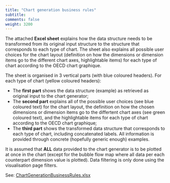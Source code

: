 ```yaml
---
title: "Chart generation business rules"
subtitle: 
comments: false
weight: 3200
---
```


The attached **Excel sheet** explains how the data structure needs to be transformed from its original input structure to the structure that corresponds to each type of chart. 
The sheet also explains all possible user choices for the chart layout (definition on how the dimensions or dimension items go to the different chart axes, highlightable items) for each type of chart according to the OECD chart graphique.  

The sheet is organised in 3 vertical parts (with blue coloured headers). For each type of chart (yellow coloured headers):   
* The **first part** shows the data structure (example) as retrieved as original input to the chart generator;
* The **second part** explains all of the possible user choices (see blue coloured text) for the chart layout, the definition on how the chosen dimensions or dimension items go to the differtent chart axes (see green coloured text), and the highlightable items for each type of chart according to the OECD chart graphique;  
* The **third part** shows the transformed data structure that corresponds to each type of chart, including concatenated labels.
All information is provided through concrete (hopefully generic enough) examples.   

It is assumed that **ALL** data provided to the chart generator is to be plotted at once in the chart (except for the bubble flow map where all data per each counterpart dimension value is plotted). Data filtering is only done using the visualisation page filters.   

See: [ChartGenerationBusinessRules.xlsx](https://sis-cc.gitlab.io/dotstatsuite-documentation/using-de/viewing-data/charts/ChartGenerationBusinessRules.xlsx)
